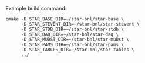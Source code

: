 Example build command:

    cmake -D STAR_BASE_DIR=~/star-bnl/star-base \
          -D STAR_STEVENT_DIR=~/star-bnl/star-stevent \
          -D STAR_STDB_DIR=~/star-bnl/star-stdb \
          -D STAR_DAQ_DIR=~/star-bnl/star-daq \
          -D STAR_MUDST_DIR=~/star-bnl/star-muDst \
          -D STAR_PAMS_DIR=~/star-bnl/star-pams \
          -D STAR_TABLES_DIR=~/star-bnl/star-tables \
          ../

